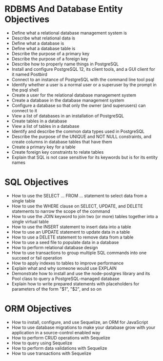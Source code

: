 # RDBMS And Database Entity Objectives
* Define what a relational database management system is
* Describe what relational data is
* Define what a database is
* Define what a database table is
* Describe the purpose of a primary key
* Describe the purpose of a foreign key
* Describe how to properly name things in PostgreSQL
* Install and configure PostgreSQL 12, its client tools, and a GUI client for it named Postbird
* Connect to an instance of PostgreSQL with the command line tool psql
* Identify whether a user is a normal user or a superuser by the prompt in the psql shell
* Create a user for the relational database management system
* Create a database in the database management system
* Configure a database so that only the owner (and superusers) can connect to it
* View a list of databases in an installation of PostgreSQL
* Create tables in a database
* View a list of tables in a database
* Identify and describe the common data types used in PostgreSQL
* Describe the purpose of the UNIQUE and NOT NULL constraints, and create columns in database tables that have them
* Create a primary key for a table
* Create foreign key constraints to relate tables
* Explain that SQL is not case sensitive for its keywords but is for its entity names

# SQL Objectives
* How to use the SELECT ... FROM ... statement to select data from a single table
* How to use the WHERE clause on SELECT, UPDATE, and DELETE statements to narrow the scope of the command
* How to use the JOIN keyword to join two (or more) tables together into a single virtual table
* How to use the INSERT statement to insert data into a table
* How to use an UPDATE statement to update data in a table
* How to use a DELETE statement to remove data from a table
* How to use a seed file to populate data in a database
* How to perform relational database design
* How to use transactions to group multiple SQL commands into one succeed or fail operation
* How to apply indexes to tables to improve performance
* Explain what and why someone would use EXPLAIN
* Demonstrate how to install and use the node-postgres library and its Pool class to query a PostgreSQL-managed database
* Explain how to write prepared statements with placeholders for parameters of the form "$1", "$2", and so on

# ORM Objectives
* How to install, configure, and use Sequelize, an ORM for JavaScript
* How to use database migrations to make your database grow with your application in a source-control enabled way
* How to perform CRUD operations with Sequelize
* How to query using Sequelize
* How to perform data validations with Sequelize
* How to use transactions with Sequelize